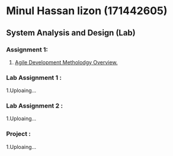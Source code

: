 Minul Hassan lizon (171442605)
===============================
## System Analysis and Design (Lab)
### Assignment 1:
1. [Agile Development Metholodgy Overview.](https://github.com/MinulHassanLizon/System-Analysis-and-Design/blob/MinulHassanLizon-Assignment-1/Agile%20development.pdf/)
### Lab Assignment 1 : 
1.Uploaing...
### Lab Assignment 2 :
1.Uploaing...
### Project :
1.Uploaing...
